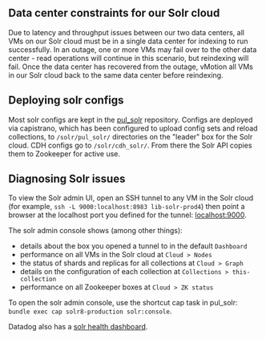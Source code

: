 ## Data center constraints for our Solr cloud
Due to latency and throughput issues between our two data centers, all VMs on our Solr cloud must be in a single data center for indexing to run successfully. In an outage, one or more VMs may fail over to the other data center - read operations will continue in this scenario, but reindexing will fail. Once the data center has recovered from the outage, vMotion all VMs in our Solr cloud back to the same data center before reindexing.

## Deploying solr configs
Most solr configs are kept in the [pul_solr](https://github.com/pulibrary/pul_solr) repository. Configs are deployed via capistrano, which has been configured to upload config sets and reload collections, to `/solr/pul_solr/` directories on the "leader" box for the Solr cloud. CDH configs go to `/solr/cdh_solr/`. From there the Solr API copies them to Zookeeper for active use.

## Diagnosing Solr issues
To view the Solr admin UI, open an SSH tunnel to any VM in the Solr cloud (for example, `ssh -L 9000:localhost:8983 lib-solr-prod4`) then point a browser at the localhost port you defined for the tunnel: [localhost:9000](localhost:9000).

The solr admin console shows (among other things):
* details about the box you opened a tunnel to in the default `Dashboard`
* performance on all VMs in the Solr cloud at `Cloud > Nodes`
* the status of shards and replicas for all collections at `Cloud > Graph`
* details on the configuration of each collection at `Collections > this-collection`
* performance on all Zookeeper boxes at `Cloud > ZK status`

To open the solr admin console, use the shortcut cap task in pul_solr: `bundle exec cap solr8-production solr:console`.

Datadog also has a [solr health dashboard](https://app.datadoghq.com/dashboard/ce3-krc-gid/solr-health-dashboard).

